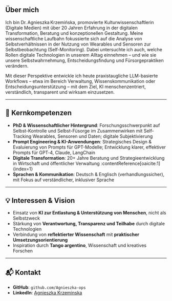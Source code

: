 ## Über mich

Ich bin Dr. Agnieszka Krzemińska, promovierte Kulturwissenschaftlerin (Digitale Medien) mit über 20 Jahren Erfahrung in der digitalen Transformation, Beratung und konzeptionellen Gestaltung. Meine wissenschaftliche Laufbahn fokussierte sich auf die Analyse von Selbstverhältnissen in der Nutzung von Wearables und Sensoren zur Selbstbeobachtung (Self-Monitoring). Dabei untersuchte ich auch, welche Rollen digitale Technologien in unserem Alltag einnehmen – und wie sie unsere Selbstwahrnehmung, Entscheidungsfindung und Fürsorgepraktiken verändern.

Mit dieser Perspektive entwickle ich heute praxistaugliche LLM-basierte Workflows – etwa im Bereich Verwaltung, Wissenskommunikation oder Entscheidungsunterstützung – mit dem Ziel, KI menschenzentriert, verständlich, transparent und wirksam einzusetzen.


---

## 🔧 Kernkompetenzen

- **PhD & Wissenschaftlicher Hintergrund**: Forschungsschwerpunkt auf Selbst-Kontrolle und Selbst-Füsorge im Zusammenwirken mit Self-Tracking Wearables, Sensoren und Daten; digitale Subjektivierung 
- **Prompt Engineering & KI-Anwendungen**: Strategisches Design & Evaluierung von Prompts für GPT-Modelle; Entwicklung klarer, effektiver Prompts für GPT‑4, Claude, LangChain  
- **Digitale Transformation**: 20+ Jahre Beratung und Strategieentwicklung in Wirtschaft und öffentlicher Verwaltung :contentReference[oaicite:1]{index=1}  
- **Sprachen & Kommunikation**: Deutsch & Englisch (verhandlungssicher), mit Fokus auf verständlicher, inklusiver Sprache  

---

## 💡 Interessen & Vision

- Einsatz von **KI zur Entlastung & Unterstützung von Menschen**, nicht als Selbstzweck  
- Stärkung von **Verantwortung, Transparenz und Teilhabe** durch digitale Technologien  
- Verbindung von **reflektierter Wissenschaft** mit **praktischer Umsetzungsorientierung**
- Inspiration durch **Tango argentino**, Wissenschaft und kreatives Forschen

---

## 📬 Kontakt

- **GitHub**: `github.com/Agnieszka-ops`  
- **LinkedIn**: [Agnieszka Krzeminska](https://www.linkedin.com/in/monade/)  
